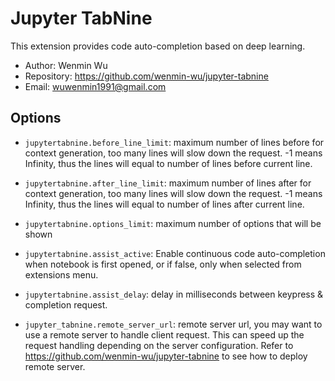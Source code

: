 Jupyter TabNine
==========
This extension provides code auto-completion based on deep learning.

* Author: Wenmin Wu
* Repository: https://github.com/wenmin-wu/jupyter-tabnine
* Email: wuwenmin1991@gmail.com

Options
-------

* `jupytertabnine.before_line_limit`:
   maximum number of lines before for context generation,
   too many lines will slow down the request. -1 means Infinity,
   thus the lines will equal to number of lines before current line.

* `jupytertabnine.after_line_limit`:
   maximum number of lines after for context generation,
   too many lines will slow down the request. -1 means Infinity,
   thus the lines will equal to number of lines after current line.

* `jupytertabnine.options_limit`:
   maximum number of options that will be shown

* `jupytertabnine.assist_active`:
   Enable continuous code auto-completion when notebook is first opened, or
   if false, only when selected from extensions menu.

* `jupytertabnine.assist_delay`:
   delay in milliseconds between keypress & completion request.

* `jupyter_tabnine.remote_server_url`:
   remote server url, you may want to use a remote server to handle client request.
   This can speed up the request handling depending on the server configuration. Refer to https://github.com/wenmin-wu/jupyter-tabnine to see how to deploy remote server.

